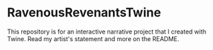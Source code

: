 # RavenousRevenantsTwine
This repository is for an interactive narrative project that I created with Twine. Read my artist's statement and more on the README.
